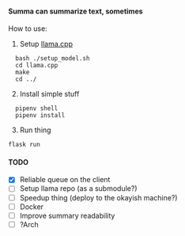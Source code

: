 #### Summa can summarize text, sometimes

How to use:

1. Setup [llama.cpp](https://github.com/ggerganov/llama.cpp)

```
  bash ./setup_model.sh
  cd llama.cpp
  make 
  cd ../
```

2. Install simple stuff
```
  pipenv shell
  pipenv install
```

3. Run thing

```
flask run
```


#### TODO

- [x] Reliable queue on the client
- [ ] Setup llama repo (as a submodule?)
- [ ] Speedup thing (deploy to the okayish machine?)
- [ ] Docker
- [ ] Improve summary readability
- [ ] ?Arch